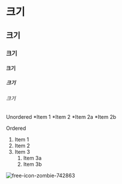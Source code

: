 # 크기
## 크기
### 크기
#### 크기
##### 크기
###### 크기

Unordered
*Item 1
*Item 2
	*Item 2a
	*Item 2b

Ordered
1. Item 1
1. Item 2
1. Item 3
	1. Item 3a
	1. Item 3b

![free-icon-zombie-742863](https://user-images.githubusercontent.com/63339302/99771488-90b19c80-2b4c-11eb-8f8b-c404a17050ac.png)